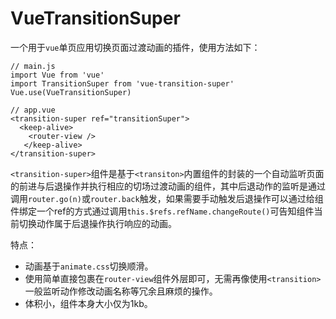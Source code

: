 # VueTransitionSuper

一个用于`vue`单页应用切换页面过渡动画的插件，使用方法如下：

```vue
// main.js
import Vue from 'vue'
import TransitionSuper from 'vue-transition-super'
Vue.use(VueTransitionSuper)

// app.vue
<transition-super ref="transitionSuper">
  <keep-alive>
    <router-view />
   </keep-alive>
</transition-super>
```

`<transition-super>`组件是基于`<transiton>`内置组件的封装的一个自动监听页面的前进与后退操作并执行相应的切场过渡动画的组件，其中后退动作的监听是通过调用`router.go(n)`或`router.back`触发，如果需要手动触发后退操作可以通过给组件绑定一个ref的方式通过调用`this.$refs.refName.changeRoute()`可告知组件当前切换动作属于后退操作执行响应的动画。

特点：

* 动画基于`animate.css`切换顺滑。
* 使用简单直接包裹在`router-view`组件外层即可，无需再像使用`<transition>`一般监听动作修改动画名称等冗余且麻烦的操作。
* 体积小，组件本身大小仅为1kb。

